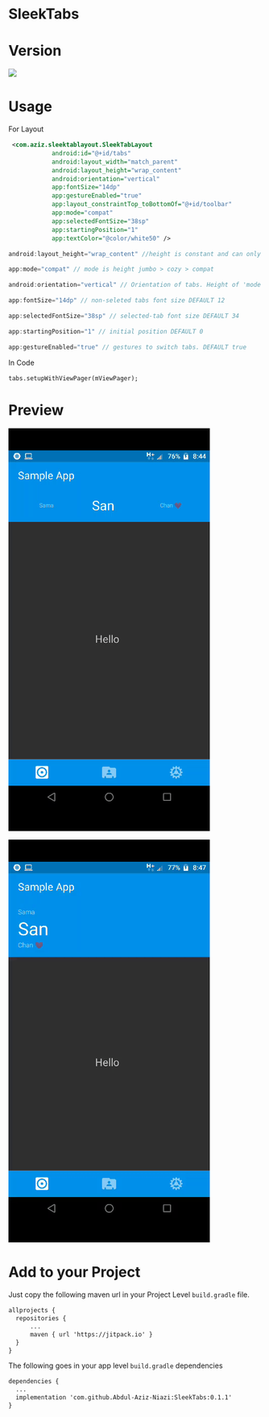 # SleekTabs

# Version

[![](https://jitpack.io/v/Abdul-Aziz-Niazi/SleekTabs.svg)](https://jitpack.io/#Abdul-Aziz-Niazi/SleekTabs)

# Usage

For Layout

```XML
 <com.aziz.sleektablayout.SleekTabLayout
            android:id="@+id/tabs"
            android:layout_width="match_parent"
            android:layout_height="wrap_content" 
            android:orientation="vertical"
            app:fontSize="14dp"
            app:gestureEnabled="true"
            app:layout_constraintTop_toBottomOf="@+id/toolbar"
            app:mode="compat" 
            app:selectedFontSize="38sp" 
            app:startingPosition="1" 
            app:textColor="@color/white50" />
```

```java
android:layout_height="wrap_content" //height is constant and can only be changed using mode
```

```java
app:mode="compat" // mode is height jumbo > cozy > compat
```

```java
android:orientation="vertical" // Orientation of tabs. Height of 'mode' is different for both orientations 
```

```java
app:fontSize="14dp" // non-seleted tabs font size DEFAULT 12
```

```java
app:selectedFontSize="38sp" // selected-tab font size DEFAULT 34
```

```java
app:startingPosition="1" // initial position DEFAULT 0
```
```java
app:gestureEnabled="true" // gestures to switch tabs. DEFAULT true 
```
In Code

```
tabs.setupWithViewPager(mViewPager);
```
# Preview

![alt text](https://github.com/Abdul-Aziz-Niazi/SleekTabs/blob/master/gif/horizontal.gif "Horizontal Orientation")

![alt text](https://github.com/Abdul-Aziz-Niazi/SleekTabs/blob/master/gif/vertical.gif "Vertical Orientation")


# Add to your Project
Just copy the following maven url in your Project Level `build.gradle` file.

```
allprojects {
  repositories {
	  ...
	  maven { url 'https://jitpack.io' }
  }
}
```
The following goes in your app level `build.gradle` dependencies
```
dependencies {
  ...
  implementation 'com.github.Abdul-Aziz-Niazi:SleekTabs:0.1.1'
}
```
